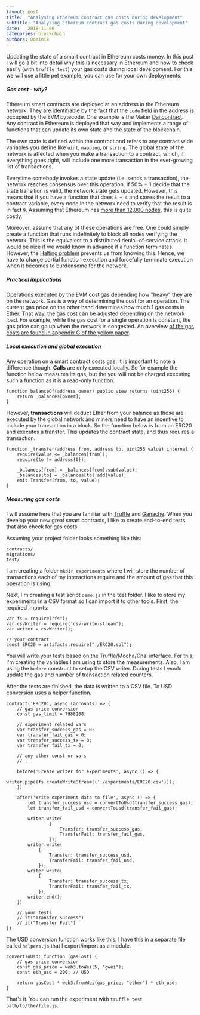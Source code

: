 ```yaml
---
layout: post
title:  "Analysing Ethereum contract gas costs during development"
subtitle: "Analysing Ethereum contract gas costs during development"
date:   2018-11-06
categories: blockchain
authors: Dominik
---
```


Updating the state of a smart contract in Ethereum costs money. In this post I will go a bit into detail why this is necessary in Ethereum and how to check easily (with `truffle test`) your gas costs during local development. For this we will use a little pet example, you can use for your own deployments.

##### Gas cost - why?
Ethereum smart contracts are deployed at an address in the Ethereum network. They are identifiable by the fact that the `code` field in the address is occupied by the EVM bytecode. One example is the Maker [Dai contract](https://etherscan.io/address/0x89d24a6b4ccb1b6faa2625fe562bdd9a23260359#code). Any contract in Ethereum is deployed that way and implements a range of functions that can update its own state and the state of the blockchain.

The own state is defined within the contract and refers to any contract wide variables you define like `uint`, `mapping`, or `string`. The global state of the network is affected when you make a transaction to a contract, which, if everything goes right, will include one more transaction in the ever-growing list of transactions.

Everytime somebody invokes a state update (i.e. sends a transaction), the network reaches consensus over this operation. If 50% + 1 decide that the state transition is valid, the network state gets updated. However, this means that if you have a function that does `5 + 4` and stores the result to a contract variable, every node in the network need to verify that the result is in fact `9`. Assuming that Ethereum has [more than 12,000 nodes](https://www.ethernodes.org/network/1), this is quite costly.

Moreover, assume that any of these operations are free. One could simply create a function that runs indefinitely to block all nodes verifying the network. This is the equivalent to a distributed denial-of-service attack. It would be nice if we would know in advance if a function terminates. However, the [Halting problem](https://en.wikipedia.org/wiki/Halting_problem) prevents us from knowing this. Hence, we have to charge partial function execution and forcefully terminate execution when it becomes to burdensome for the network.

##### Practical implications
Operations executed by the EVM cost gas depending how "heavy" they are on the network. Gas is a way of determining the cost for an operation. The current gas price on the other hand determines how much 1 gas costs in Ether. That way, the gas cost can be adjusted depending on the network load. For example, while the gas cost for a single operation is constant, the gas price can go up when the network is congested. An overview [of the gas costs are found in appendix G of the yellow paper](https://ethereum.github.io/yellowpaper/paper.pdf).

##### Local execution and global execution
Any operation on a smart contract costs gas. It is important to note a difference though. **Calls** are only executed locally. So for example the function below measures its gas, but the you will not be charged executing such a function as it is a read-only function.

```
function balanceOf(address owner) public view returns (uint256) {
    return _balances[owner];
}
```

However, **transactions** will deduct Ether from your balance as those are executed by the global network and miners need to have an incentive to include your transaction in a block. So the function below is from an ERC20 and executes a transfer. This updates the contract state, and thus requires a transaction.

```
function _transfer(address from, address to, uint256 value) internal {
    require(value <= _balances[from]);
    require(to != address(0));

    _balances[from] = _balances[from].sub(value);
    _balances[to] = _balances[to].add(value);
    emit Transfer(from, to, value);
}
```

##### Measuring gas costs
I will assume here that you are familiar with [Truffle](https://truffleframework.com/docs) and [Ganache](https://truffleframework.com/docs/ganache/overview). When you develop your new great smart contracts, I like to create end-to-end tests that also check for gas costs.

Assuming your project folder looks something like this:
```
contracts/
migrations/
test/
```

I am creating a folder `mkdir experiments` where I will store the number of transactions each of my interactions require and the amount of gas that this operation is using.

Next, I'm creating a test script `demo.js` in the test folder. I like to store my experiments in a CSV format so I can import it to other tools. First, the required imports:

```
var fs = require("fs");
var csvWriter = require('csv-write-stream');
var writer = csvWriter();

// your contract
const ERC20 = artifacts.require("./ERC20.sol");
```

You will write your tests based on the Truffle/Mocha/Chai interface. For this, I'm creating the variables I am using to store the measurements.
Also, I am using the `before` construct to setup the CSV writer. During tests I would update the gas and number of transaction related counters.

After the tests are finished, the data is written to a CSV file. To USD conversion uses a helper function.

```
contract('ERC20', async (accounts) => {
    // gas price conversion
    const gas_limit = 7988288;

    // experiment related vars
    var transfer_success_gas = 0;
    var transfer_fail_gas = 0;
    var transfer_success_tx = 0;
    var transfer_fail_tx = 0;

    // any other const or vars
    // ...

    before('Create writer for experiments', async () => {
        writer.pipe(fs.createWriteStream(('./experiments/ERC20.csv')));
    })

    after('Write experiment data to file', async () => {
        let transfer_success_usd = convertToUsd(transfer_success_gas);
        let transfer_fail_usd = convertToUsd(transfer_fail_gas);

        writer.write(
                {
                    Transfer: transfer_success_gas,
                    TransferFail: transfer_fail_gas,
                });
        writer.write(
            {
                Transfer: transfer_success_usd,
                TransferFail: transfer_fail_usd,
            });
        writer.write(
            {
                Transfer: transfer_success_tx,
                TransferFail: transfer_fail_tx,
            });
        writer.end();
    })

    // your tests
    // it("Transfer Success")
    // it("Transfer Fail")
})
```

The USD conversion function works like this. I have this in a separate file called `helpers.js` that I export/import as a module.

```
convertToUsd: function (gasCost) {
    // gas price conversion
    const gas_price = web3.toWei(5, "gwei");
    const eth_usd = 200; // USD

    return gasCost * web3.fromWei(gas_price, "ether") * eth_usd;
}
```

That's it. You can run the experiment with `truffle test path/to/the/file.js`.